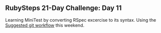 ## RubySteps 21-Day Challenge: Day 11

Learning MiniTest by converting RSpec excercise to its syntax.
Using the [Suggested git workflow](https://github.com/RubySteps/21-day-challenge/wiki/Suggested-Git-Workflow) this weekend.

